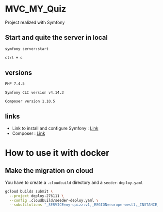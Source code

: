 # MVC_MY_Quiz

Project realized with Symfony 

## Start and quite the server in local

```bash
symfony server:start
```

```bash
ctrl + c
```

## versions

```bash
PHP 7.4.5
```

```bash
Symfony CLI version v4.14.3 
```

```bash
Composer version 1.10.5
```
## links

- Link to install and configure Symfony : [Link](https://symfony.com/doc/current/setup.html)
- Composer : [Link](https://getcomposer.org/)

# How to use it with docker
## Make the migration on cloud

You have to create a `.cloudbuild` directory and a `seeder-deploy.yaml`
```bash
gcloud builds submit \
  --project deploy-276111 \
  --config .cloudbuild/seeder-deploy.yaml \
  --substitutions "_SERVICE=my-quizz:v1,_REGION=europe-west1,_INSTANCE_NAME=my-sql-database,_DATABASE_URL=mysql://my-quizz:password@localhost?unix_socket=/cloudsql/deploy-276111:europe-west1:my-sql-database;dbname=my_quizz"
```